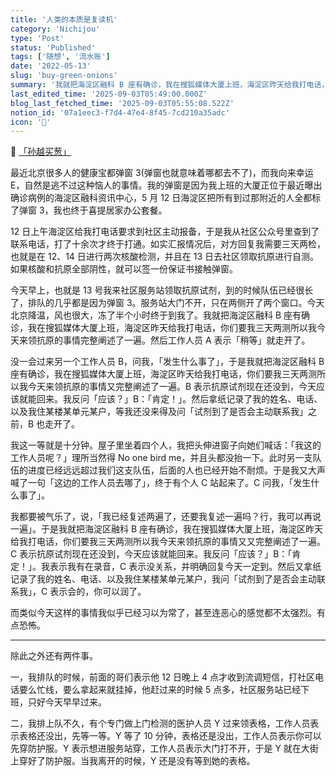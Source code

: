 ```yaml
---
title: '人类的本质是复读机'
category: 'Nichijou'
type: 'Post'
status: 'Published'
tags: ['随想', '流水账']
date: '2022-05-13'
slug: 'buy-green-onions'
summary: '我就把海淀区融科 B 座有确诊，我在搜狐媒体大厦上班，海淀区昨天给我打电话，你们要我三天两测所以我今天来领抗原的事情又又完整阐述了一遍。'
last_edited_time: '2025-09-03T05:49:00.000Z'
blog_last_fetched_time: '2025-09-03T05:55:08.522Z'
notion_id: '07a1eec3-f7d4-47e4-8f45-7cd210a35adc'
icon: '🚿'
---
```


🔗 [「孙越买葱」](https://www.bilibili.com/video/BV1XE41147WF)

最近北京很多人的健康宝都弹窗 3(弹窗也就意味着哪都去不了)，而我向来幸运 E，自然是逃不过这种恼人的事情。我的弹窗是因为我上班的大厦正位于最近曝出确诊病例的海淀区融科资讯中心，5 月 12 日海淀区把所有到过那附近的人全都标了弹窗 3，我也终于喜提居家办公套餐。

12 日上午海淀区给我打电话要求到社区主动报备，于是我从社区公众号里查到了联系电话，打了十余次才终于打通。如实汇报情况后，对方回复我需要三天两检，也就是在 12、14 日进行两次核酸检测，并且在 13 日去社区领取抗原进行自测。如果核酸和抗原全部阴性，就可以签一份保证书接触弹窗。

今天早上，也就是 13 号我来社区服务站领取抗原试剂，到的时候队伍已经很长了，排队的几乎都是因为弹窗 3。服务站大门不开，只在两侧开了两个窗口。今天北京降温，风也很大，冻了半个小时终于到我了。我就把海淀区融科 B 座有确诊，我在搜狐媒体大厦上班，海淀区昨天给我打电话，你们要我三天两测所以我今天来领抗原的事情完整阐述了一遍。然后工作人员 A 表示「稍等」就走开了。

没一会过来另一个工作人员 B，问我，「发生什么事了」，于是我就把海淀区融科 B 座有确诊，我在搜狐媒体大厦上班，海淀区昨天给我打电话，你们要我三天两测所以我今天来领抗原的事情又完整阐述了一遍。B 表示抗原试剂现在还没到，今天应该就能回来。我反问「应该？」B：「肯定！」。然后拿纸记录了我的姓名、电话、以及我住某楼某单元某户，等我还没来得及问「试剂到了是否会主动联系我」之前，B 也走开了。

我这一等就是十分钟。屋子里坐着四个人，我把头伸进窗子向她们喊话：「我这的工作人员呢？」理所当然得 No one bird me，并且头都没抬一下。此时另一支队伍的进度已经远远超过我们这支队伍，后面的人也已经开始不耐烦。于是我又大声喊了一句「这边的工作人员去哪了」，终于有个人 C 站起来了。C 问我，「发生什么事了」。

我都要被气乐了，说，「我已经复述两遍了，还要我复述一遍吗？行，我可以再说一遍」。于是我就把海淀区融科 B 座有确诊，我在搜狐媒体大厦上班，海淀区昨天给我打电话，你们要我三天两测所以我今天来领抗原的事情又又完整阐述了一遍。C 表示抗原试剂现在还没到，今天应该就能回来。我反问「应该？」B：「肯定！」。我表示我有在录音，C 表示没关系，并明确回复今天一定到。然后又拿纸记录了我的姓名、电话、以及我住某楼某单元某户，我问「试剂到了是否会主动联系我」，C 表示会的，你可以润了。

而类似今天这样的事情我似乎已经习以为常了，甚至连恶心的感觉都不太强烈。有点恐怖。

---

除此之外还有两件事。

一，我排队的时候，前面的哥们表示他 12 日晚上 4 点才收到流调短信，打社区电话要么忙线，要么拿起来就挂掉，他赶过来的时候 5 点多，社区服务站已经下班，只好今天早早过来。

二，我排上队不久，有个专门做上门检测的医护人员 Y 过来领表格，工作人员表示表格还没出，先等一等。Y 等了 10 分钟，表格还是没出，工作人员表示你可以先穿防护服。Y 表示想进服务站穿，工作人员表示大门打不开，于是 Y 就在大街上穿好了防护服。当我离开的时候，Y 还是没有等到她的表格。
